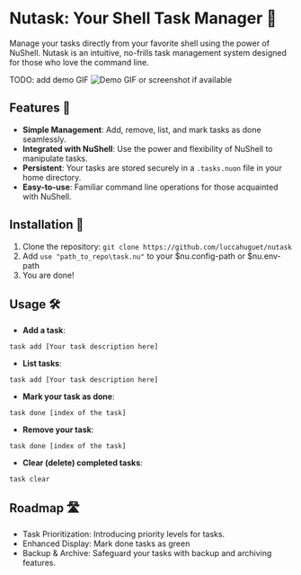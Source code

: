 # Nutask: Your Shell Task Manager 🌰

Manage your tasks directly from your favorite shell using the power of NuShell. Nutask is an intuitive, no-frills task management system designed for those who love the command line.

TODO: add demo GIF
![Demo GIF or screenshot if available](path-to-demo-image.gif)

## Features 🚀
- **Simple Management**: Add, remove, list, and mark tasks as done seamlessly.
- **Integrated with NuShell**: Use the power and flexibility of NuShell to manipulate tasks.
- **Persistent**: Your tasks are stored securely in a `.tasks.nuon` file in your home directory.
- **Easy-to-use**: Familiar command line operations for those acquainted with NuShell.

## Installation 💽
1. Clone the repository: `git clone https://github.com/luccahuguet/nutask`
2. Add `use "path_to_repo\task.nu"` to your $nu.config-path or $nu.env-path
3. You are done!

## Usage 🛠️
- **Add a task**:
  
```nu
task add [Your task description here]
```

- **List tasks**:
```nu
task add [Your task description here]
```

- **Mark your task as done**:
```nu
task done [index of the task]
```

- **Remove your task**:
```nu
task done [index of the task]
```

- **Clear (delete) completed tasks**:
```nu
task clear
```

## Roadmap 🛣️
- Task Prioritization: Introducing priority levels for tasks.
- Enhanced Display: Mark done tasks as green
- Backup & Archive: Safeguard your tasks with backup and archiving features.
